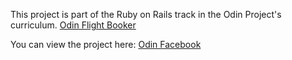 This project is part of the Ruby on Rails track in the Odin Project's curriculum. <a href="http://www.theodinproject.com/courses/ruby-on-rails/lessons/building-advanced-forms?ref=lc-pb">Odin Flight Booker</a>

You can view the project here: <a href="https://shrouded-earth-72460.herokuapp.com/">Odin Facebook</a>